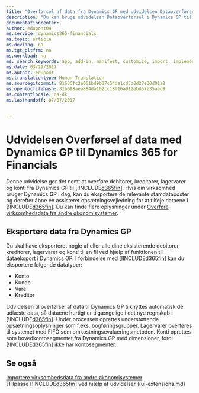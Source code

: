 ```yaml
---
title: "Overførsel af data fra Dynamics GP med udvidelsen Dataoverførsel | Microsoft Docs"
description: "Du kan bruge udvidelsen Dataoverførsel i Dynamics GP til at overføre debitorer, kreditorer, lagervarer og konti fra Dynamics GP til Dynamics 365 for Financials."
documentationcenter: 
author: edupont04
ms.service: dynamics365-financials
ms.topic: article
ms.devlang: na
ms.tgt_pltfrm: na
ms.workload: na
ms. search.keywords: app, add-in, manifest, customize, import, implement
ms.date: 03/29/2017
ms.author: edupont
ms.translationtype: Human Translation
ms.sourcegitcommit: 81636fc2e661bd9b07c54da1cd5d0d27e30d01a2
ms.openlocfilehash: 31b698aea884da162cc18f16a912ebd57e35aed9
ms.contentlocale: da-dk
ms.lasthandoff: 07/07/2017


---
```

# <a name="the-dynamics-gp-data-migration-extension-for-dynamics-365-for-financials"></a>Udvidelsen Overførsel af data med Dynamics GP til Dynamics 365 for Financials
Denne udvidelse gør det nemt at overføre debitorer, kreditorer, lagervarer og konti fra Dynamics GP til [!INCLUDE[d365fin](includes/d365fin_md.md)]. Hvis din virksomhed bruger Dynamics GP i dag, kan du eksportere de relevante stamdataposter og derefter åbne en assisteret opsætningsvejledning for at tilføje dataene i [!INCLUDE[d365fin](includes/d365fin_md.md)]. Du kan finde flere oplysninger under [Overføre virksomhedsdata fra andre økonomisystemer](upload-data.md).

## <a name="exporting-data-from-dynamics-gp"></a>Eksportere data fra Dynamics GP
Du skal have eksporteret nogle af eller alle dine eksisterende debitorer, kreditorer, lagervarer og konti til en fil ved hjælp af funktionen til dataeksport i Dynamics GP. I forbindelse med [!INCLUDE[d365fin](includes/d365fin_md.md)] kan du eksportere følgende datatyper:

* Konto  
* Kunde  
* Vare  
* Kreditor  

Udvidelsen til overførsel af data til Dynamics GP tilknyttes automatisk de udlæste data, så dataene hurtigt er tilgængelige i det nye regnskab i [!INCLUDE[d365fin](includes/d365fin_md.md)]. Under processen oprettes understøttende opsætningsoplysninger som f.eks. bogføringsgrupper. Lagervarer overføres til systemet med FIFO som omkostningsevalueringsmetoden. Konti oprettes som hovedkontosegmentet fra Dynamics GP med dimensioner, fordi [!INCLUDE[d365fin](includes/d365fin_long_md.md)] ikke har kontosegmenter.

## <a name="see-also"></a>Se også
[Importere virksomhedsdata fra andre økonomisystemer](upload-data.md)  
[Tilpasse [!INCLUDE[d365fin](includes/d365fin_md.md)] ved hjælp af udvidelser ](ui-extensions.md)  

